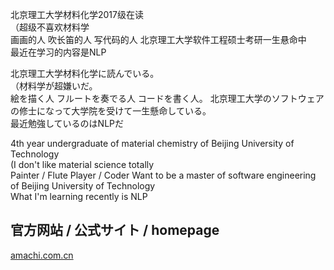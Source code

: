 北京理工大学材料化学2017级在读  
（超级不喜欢材料学  
画画的人 吹长笛的人 写代码的人
北京理工大学软件工程硕士考研一生悬命中  
最近在学习的内容是NLP  

北京理工大学材料化学に読んでいる。  
（材料学が超嫌いだ。  
絵を描く人 フルートを奏でる人 コードを書く人。
北京理工大学のソフトウェアの修士になって大学院を受けて一生懸命している。  
最近勉強しているのはNLPだ  

4th year undergraduate of material chemistry of Beijing University of Technology  
(I don't like material science totally  
Painter / Flute Player / Coder
Want to be a master of software engineering of Beijing University of Technology  
What I'm learning recently is NLP  

## 官方网站 / 公式サイト /  homepage
[amachi.com.cn](https://amachi.com.cn)

<!--
**AmachiInori/amachiinori** is a ✨ _special_ ✨ repository because its `README.md` (this file) appears on your GitHub profile.

Here are some ideas to get you started:

- 🔭 I’m currently working on ...
- 🌱 I’m currently learning ...
- 👯 I’m looking to collaborate on ...
- 🤔 I’m looking for help with ...
- 💬 Ask me about ...
- 📫 How to reach me: ...
- 😄 Pronouns: ...
- ⚡ Fun fact: ...
-->
